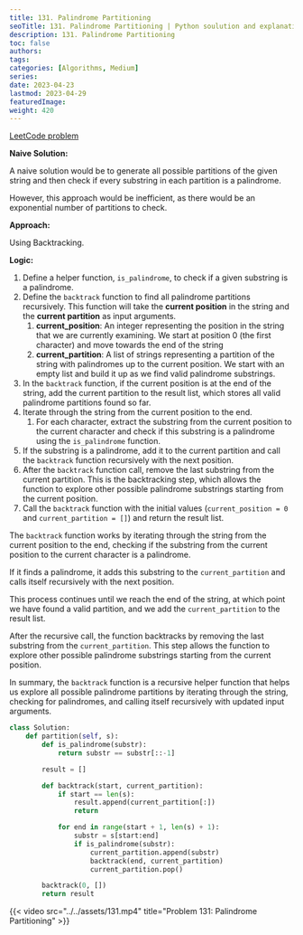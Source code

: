 ```yaml
---
title: 131. Palindrome Partitioning
seoTitle: 131. Palindrome Partitioning | Python soulution and explanation
description: 131. Palindrome Partitioning
toc: false
authors:
tags: 
categories: [Algorithms, Medium]
series:
date: 2023-04-23
lastmod: 2023-04-29
featuredImage:
weight: 420
---
```


[LeetCode problem](https://leetcode.com/problems/palindrome-partitioning/description/)

**Naive Solution:**

A naive solution would be to generate all possible partitions of the given string and then check if every substring in each partition is a palindrome. 

However, this approach would be inefficient, as there would be an exponential number of partitions to check.

**Approach:**

Using Backtracking.

**Logic:**

1. Define a helper function, `is_palindrome`, to check if a given substring is a palindrome.
2. Define the `backtrack` function to find all palindrome partitions recursively. This function will take the **current position** in the string and the **current partition** as input arguments.
   1. **current_position**: An integer representing the position in the string that we are currently examining. We start at position 0 (the first character) and move towards the end of the string
   2. **current_partition**: A list of strings representing a partition of the string with palindromes up to the current position. We start with an empty list and build it up as we find valid palindrome substrings.
3. In the `backtrack` function, if the current position is at the end of the string, add the current partition to the result list, which stores all valid palindrome partitions found so far.
4. Iterate through the string from the current position to the end.
   1. For each character, extract the substring from the current position to the current character and check if this substring is a palindrome using the `is_palindrome` function.
5. If the substring is a palindrome, add it to the current partition and call the `backtrack` function recursively with the next position.
6. After the `backtrack` function call, remove the last substring from the current partition. This is the backtracking step, which allows the function to explore other possible palindrome substrings starting from the current position.
7. Call the `backtrack` function with the initial values (`current_position = 0` and `current_partition = []`) and return the result list.

The `backtrack` function works by iterating through the string from the current position to the end, checking if the substring from the current position to the current character is a palindrome. 

If it finds a palindrome, it adds this substring to the `current_partition` and calls itself recursively with the next position. 

This process continues until we reach the end of the string, at which point we have found a valid partition, and we add the `current_partition` to the result list.

After the recursive call, the function backtracks by removing the last substring from the `current_partition`. This step allows the function to explore other possible palindrome substrings starting from the current position.

In summary, the `backtrack` function is a recursive helper function that helps us explore all possible palindrome partitions by iterating through the string, checking for palindromes, and calling itself recursively with updated input arguments.

```python
class Solution:
    def partition(self, s):
        def is_palindrome(substr):
            return substr == substr[::-1]

        result = []

        def backtrack(start, current_partition):
            if start == len(s):
                result.append(current_partition[:])
                return

            for end in range(start + 1, len(s) + 1):
                substr = s[start:end]
                if is_palindrome(substr):
                    current_partition.append(substr)
                    backtrack(end, current_partition)
                    current_partition.pop()

        backtrack(0, [])
        return result
```

{{< video src="../../assets/131.mp4" title="Problem 131: Palindrome Partitioning" >}}
